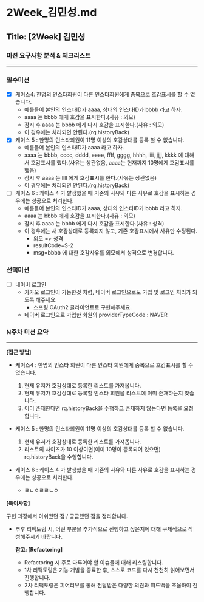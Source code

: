 # 2Week_김민성.md

## Title: [2Week] 김민성

### 미션 요구사항 분석 & 체크리스트

---
### 필수미션
- [x] 케이스4: 한명의 인스타회원이 다른 인스타회원에게 중복으로 호감표시를 할 수 없습니다.
  - 예를들어 본인의 인스타ID가 aaaa, 상대의 인스타ID가 bbbb 라고 하자.
  - aaaa 는 bbbb 에게 호감을 표시한다.(사유 : 외모)
  - 잠시 후 aaaa 는 bbbb 에게 다시 호감을 표시한다.(사유 : 외모)
  - 이 경우에는 처리되면 안된다.(rq.historyBack)
- [x] 케이스 5 : 한명의 인스타회원이 11명 이상의 호감상대를 등록 할 수 없습니다.
  - 예를들어 본인의 인스타ID가 aaaa 라고 하자.
  - aaaa 는 bbbb, cccc, dddd, eeee, ffff, gggg, hhhh, iiii, jjjj, kkkk 에 대해서 호감표시를 했다.(사유는 상관없음, aaaa는 현재까지 10명에게 호감표시를 했음)
  - 잠시 후 aaaa 는 llll 에게 호감표시를 한다.(사유는 상관없음)
  - 이 경우에는 처리되면 안된다.(rq.historyBack)
- [ ] 케이스 6 : 케이스 4 가 발생했을 때 기존의 사유와 다른 사유로 호감을 표시하는 경우에는 성공으로 처리한다.
  - 예를들어 본인의 인스타ID가 aaaa, 상대의 인스타ID가 bbbb 라고 하자.
  - aaaa 는 bbbb 에게 호감을 표시한다.(사유 : 외모)
  - 잠시 후 aaaa 는 bbbb 에게 다시 호감을 표시한다.(사유 : 성격)
  - 이 경우에는 새 호감상대로 등록되지 않고, 기존 호감표시에서 사유만 수정된다.
    - 외모 => 성격
    - resultCode=S-2
    - msg=bbbb 에 대한 호감사유를 외모에서 성격으로 변경합니다.
### 선택미션
- [ ] 네이버 로그인
  - 카카오 로그인이 가능한것 처럼, 네이버 로그인으로도 가입 및 로그인 처리가 되도록 해주세요.
    - 스프링 OAuth2 클라이언트로 구현해주세요.
  - 네이버 로그인으로 가입한 회원의 providerTypeCode : NAVER
### N주차 미션 요약

---

**[접근 방법]**
- 케이스4 : 한명의 인스타 회원이 다른 인스타 회원에게 중복으로 호감표시를 할 수 없습니다.
  1. 현재 유저가 호감상대로 등록한 리스트를 가져옵니다.
  2. 현재 유저가 호감상대로 등록할 인스타 회원을 리스트에 이미 존재하는지 찾습니다.
  3. 이미 존재한다면 rq.historyBack을 수행하고 존재하지 않는다면 등록을 요청합니다.
  
- 케이스 5 : 한명의 인스타회원이 11명 이상의 호감상대를 등록 할 수 없습니다.
  1. 현재 유저가 호감상대로 등록한 리스트를 가져옵니다. 
  2. 리스트의 사이즈가 10 이상이면(이미 10명이 등록되어 있으면) rq.historyBack을 수행합니다.
  
- 케이스 6 : 케이스 4 가 발생했을 때 기존의 사유와 다른 사유로 호감을 표시하는 경우에는 성공으로 처리한다.
   - ㄹㄴㅇㄹㄹㄴㅇ


**[특이사항]**

구현 과정에서 아쉬웠던 점 / 궁금했던 점을 정리합니다.

- 추후 리팩토링 시, 어떤 부분을 추가적으로 진행하고 싶은지에 대해 구체적으로 작성해주시기 바랍니다.

  **참고: [Refactoring]**

    - Refactoring 시 주로 다루어야 할 이슈들에 대해 리스팅합니다.
    - 1차 리팩토링은 기능 개발을 종료한 후, 스스로 코드를 다시 천천히 읽어보면서 진행합니다.
    - 2차 리팩토링은 피어리뷰를 통해 전달받은 다양한 의견과 피드백을 조율하여 진행합니다.